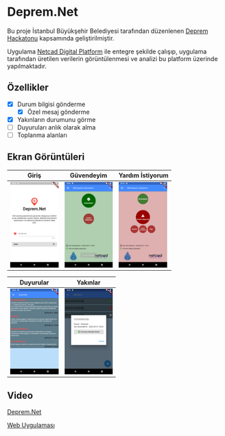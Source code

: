 # Deprem.Net

Bu proje İstanbul Büyükşehir Belediyesi tarafından düzenlenen [Deprem Hackatonu](https://depremhackathonu.ibb.istanbul/) kapsamında geliştirilmiştir.

Uygulama [Netcad Digital Platform](https://smart.netcad.com/)  ile entegre şekilde çalışıp,
uygulama tarafından üretilen verilerin görüntülenmesi ve analizi bu platform üzerinde yapılmaktadır.

## Özellikler

- [x] Durum bilgisi gönderme
    *  [x] Özel mesaj gönderme
- [x] Yakınların durumunu görme
- [ ] Duyuruları anlık olarak alma
- [ ] Toplanma alanları

## Ekran Görüntüleri

|    Giriş      |     Güvendeyim        |  Yardım İstiyorum  |
| ------------- | ------------- | ------------- |
| <img src="https://github.com/netcadlabs/ibb-deprem-hackathon-mobil/blob/master/files/Screenshot_1590939616.png"  height="200"/>   | <img src="https://github.com/netcadlabs/ibb-deprem-hackathon-mobil/blob/master/files/Screenshot_1590939637.png"  height="200"/> | <img src="https://github.com/netcadlabs/ibb-deprem-hackathon-mobil/blob/master/files/Screenshot_1590945048.png"  height="200"/> |

|    Duyurular      |     Yakınlar        | 
| ------------- | ------------- | 
| <img src="https://github.com/netcadlabs/ibb-deprem-hackathon-mobil/blob/master/files/Screenshot_1590939722.png"  height="200"/>   | <img src="https://github.com/netcadlabs/ibb-deprem-hackathon-mobil/blob/master/files/Screenshot_1590939820.png"  height="200"/> | 

## Video

[Deprem.Net](https://github.com/netcadlabs/ibb-deprem-hackathon-mobil/blob/master/files/Screen%20Recording%202020-05-31%20at%2019.51.00.mov) 

[Web Uygulaması](https://github.com/netcadlabs/ibb-deprem-hackathon-mobil/blob/master/files/Screen%20Recording%20%20Platform.mov?raw=true) 
